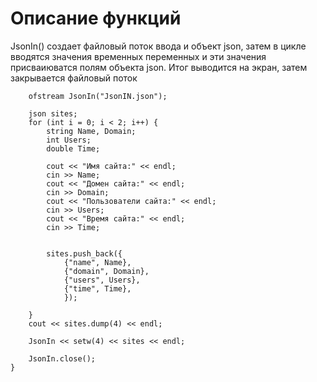 # Описание функций
JsonIn() создает файловый поток ввода и объект json, затем в цикле вводятся значения временных переменных и эти значения присваиюватся полям объекта json. Итог выводится на экран, затем закрывается файловый поток
```
    ofstream JsonIn("JsonIN.json");

    json sites;
    for (int i = 0; i < 2; i++) {
        string Name, Domain;
        int Users;
        double Time;

        cout << "Имя сайта:" << endl;
        cin >> Name;
        cout << "Домен сайта:" << endl;
        cin >> Domain;
        cout << "Пользователи сайта:" << endl;
        cin >> Users;
        cout << "Время сайта:" << endl;
        cin >> Time;


        sites.push_back({
            {"name", Name},
            {"domain", Domain},
            {"users", Users},
            {"time", Time},
            });

    }
    cout << sites.dump(4) << endl;

    JsonIn << setw(4) << sites << endl;

    JsonIn.close();
}
```
